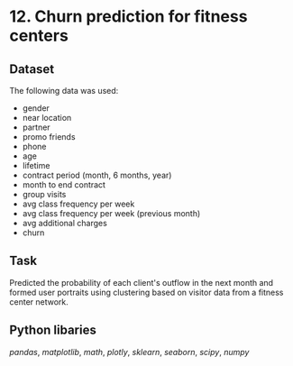# 12. Churn prediction for fitness centers


## Dataset

The following data was used:

* gender 
* near location
* partner
* promo friends
* phone
* age
* lifetime
* contract period (month, 6 months, year)
* month to end contract
* group visits
* avg class frequency per week
* avg class frequency per week (previous month)
* avg additional charges
* churn

## Task

Predicted the probability of each client's outflow in the next month and formed user portraits using clustering based on visitor data from a fitness center network.

## Python libaries
*pandas*, *matplotlib*, *math*, *plotly*, *sklearn*, *seaborn*, *scipy*, *numpy*
